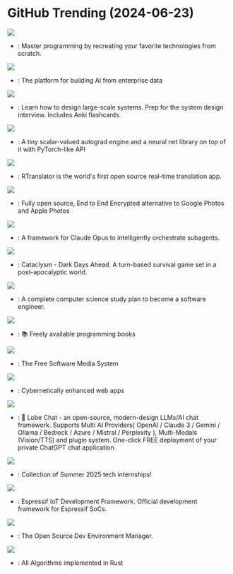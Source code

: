 # GitHub Trending (2024-06-23)

![](https://img.shields.io/badge/none-New%20420-green?style=flat-square&logo=appveyor)
- [](https://github.comundefined): Master programming by recreating your favorite technologies from scratch.

![](https://img.shields.io/badge/Python-New%20127-green?style=flat-square&logo=appveyor)
- [](https://github.comundefined): The platform for building AI from enterprise data

![](https://img.shields.io/badge/Python-New%20147-green?style=flat-square&logo=appveyor)
- [](https://github.comundefined): Learn how to design large-scale systems. Prep for the system design interview. Includes Anki flashcards.

![](https://img.shields.io/badge/Jupyter%20Notebook-New%20132-green?style=flat-square&logo=appveyor)
- [](https://github.comundefined): A tiny scalar-valued autograd engine and a neural net library on top of it with PyTorch-like API

![](https://img.shields.io/badge/C%2B%2B-New%20480-green?style=flat-square&logo=appveyor)
- [](https://github.comundefined): RTranslator is the world's first open source real-time translation app.

![](https://img.shields.io/badge/Dart-New%2095-green?style=flat-square&logo=appveyor)
- [](https://github.comundefined): Fully open source, End to End Encrypted alternative to Google Photos and Apple Photos

![](https://img.shields.io/badge/Python-New%2060-green?style=flat-square&logo=appveyor)
- [](https://github.comundefined): A framework for Claude Opus to intelligently orchestrate subagents.

![](https://img.shields.io/badge/C%2B%2B-New%204-green?style=flat-square&logo=appveyor)
- [](https://github.comundefined): Cataclysm - Dark Days Ahead. A turn-based survival game set in a post-apocalyptic world.

![](https://img.shields.io/badge/none-New%20157-green?style=flat-square&logo=appveyor)
- [](https://github.comundefined): A complete computer science study plan to become a software engineer.

![](https://img.shields.io/badge/none-New%2071-green?style=flat-square&logo=appveyor)
- [](https://github.comundefined): 📚 Freely available programming books

![](https://img.shields.io/badge/C%23-New%2024-green?style=flat-square&logo=appveyor)
- [](https://github.comundefined): The Free Software Media System

![](https://img.shields.io/badge/JavaScript-New%2022-green?style=flat-square&logo=appveyor)
- [](https://github.comundefined): Cybernetically enhanced web apps

![](https://img.shields.io/badge/TypeScript-New%20219-green?style=flat-square&logo=appveyor)
- [](https://github.comundefined): 🤯 Lobe Chat - an open-source, modern-design LLMs/AI chat framework. Supports Multi AI Providers( OpenAI / Claude 3 / Gemini / Ollama / Bedrock / Azure / Mistral / Perplexity ), Multi-Modals (Vision/TTS) and plugin system. One-click FREE deployment of your private ChatGPT chat application.

![](https://img.shields.io/badge/none-New%20108-green?style=flat-square&logo=appveyor)
- [](https://github.comundefined): Collection of Summer 2025 tech internships!

![](https://img.shields.io/badge/C-New%206-green?style=flat-square&logo=appveyor)
- [](https://github.comundefined): Espressif IoT Development Framework. Official development framework for Espressif SoCs.

![](https://img.shields.io/badge/Go-New%20253-green?style=flat-square&logo=appveyor)
- [](https://github.comundefined): The Open Source Dev Environment Manager.

![](https://img.shields.io/badge/Rust-New%20142-green?style=flat-square&logo=appveyor)
- [](https://github.comundefined): All Algorithms implemented in Rust

